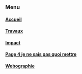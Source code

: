 ### Menu

#### [Accueil](index.html "Accueil du site internet")

#### [Travaux](fichier1.html "Travaux réaliser par : ")

#### [Impact](fichier2.html "Impact sur le reste du monde")

#### [Page 4 je ne sais pas quoi mettre](fichier4.html)

#### [Webographie](fichier3.html "Webographie du site internet")
